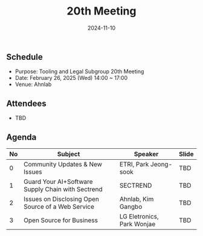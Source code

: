 ﻿---
title: "20th Meeting"
linkTitle: "20th Meeting"
weight: 4
date: 2024-11-10
type: docs
description: Tooling & Legal Subgroup 20th Meeting
---

## Schedule
* Purpose: Tooling and Legal Subgroup 20th Meeting
* Date: February 26, 2025 (Wed) 14:00 ~ 17:00
* Venue: Ahnlab

## Attendees
* TBD

## Agenda
| No | Subject           | Speaker | Slide |
|----|-----------------|------|------|
| 0  | Community Updates & New Issues | ETRI, Park Jeong-sook | TBD |
| 1  | Guard Your AI+Software Supply Chain with Sectrend | SECTREND | TBD |
| 2  | Issues on Disclosing Open Source of a Web Service | Ahnlab, Kim Gangbo | TBD |
| 3  | Open Source for Business | LG Eletronics, Park Wonjae | TBD |

<!--

## Attendees

## Meeting Minutes

## Photo Gallery

<div ><span class="image fit">
</span></div> -->